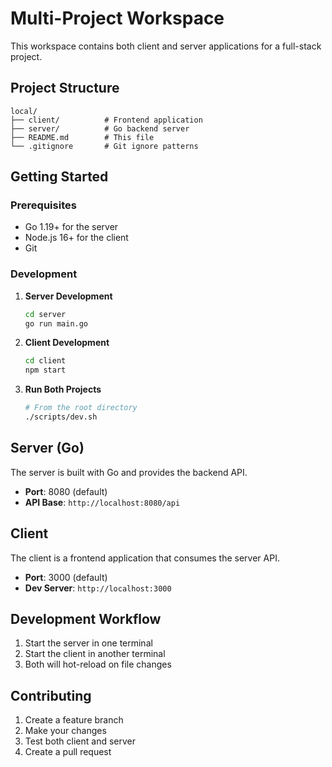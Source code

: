 # Multi-Project Workspace

This workspace contains both client and server applications for a full-stack project.

## Project Structure

```
local/
├── client/          # Frontend application
├── server/          # Go backend server
├── README.md        # This file
└── .gitignore       # Git ignore patterns
```

## Getting Started

### Prerequisites

- Go 1.19+ for the server
- Node.js 16+ for the client
- Git

### Development

1. **Server Development**
   ```bash
   cd server
   go run main.go
   ```

2. **Client Development**
   ```bash
   cd client
   npm start
   ```

3. **Run Both Projects**
   ```bash
   # From the root directory
   ./scripts/dev.sh
   ```

## Server (Go)

The server is built with Go and provides the backend API.

- **Port**: 8080 (default)
- **API Base**: `http://localhost:8080/api`

## Client

The client is a frontend application that consumes the server API.

- **Port**: 3000 (default)
- **Dev Server**: `http://localhost:3000`

## Development Workflow

1. Start the server in one terminal
2. Start the client in another terminal
3. Both will hot-reload on file changes

## Contributing

1. Create a feature branch
2. Make your changes
3. Test both client and server
4. Create a pull request 